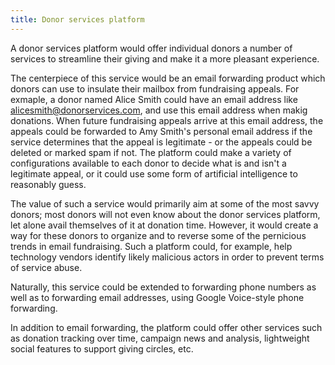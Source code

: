 ```yaml
---
title: Donor services platform
---
```


A donor services platform would offer individual donors a number of services to streamline their giving and make it a more pleasant experience.

The centerpiece of this service would be an email forwarding product which donors can use to insulate their mailbox from fundraising appeals. For exmaple, a donor named Alice Smith could have an email address like alicesmith@donorservices.com, and use this email address when makig donations. When future fundraising appeals arrive at this email address, the appeals could be forwarded to Amy Smith's personal email address if the service determines that the appeal is legitimate - or the appeals could be deleted or marked spam if not. The platform could make a variety of configurations available to each donor to decide what is and isn't a legitimate appeal, or it could use some form of artificial intelligence to reasonably guess.

The value of such a service would primarily aim at some of the most savvy donors; most donors will not even know about the donor services platform, let alone avail themselves of it at donation time. However, it would create a way for these donors to organize and to reverse some of the pernicious trends in email fundraising. Such a platform could, for example, help technology vendors identify likely malicious actors in order to prevent terms of service abuse.

Naturally, this service could be extended to forwarding phone numbers as well as to forwarding email addresses, using Google Voice-style phone forwarding.

In addition to email forwarding, the platform could offer other services such as donation tracking over time, campaign news and analysis, lightweight social features to support giving circles, etc.